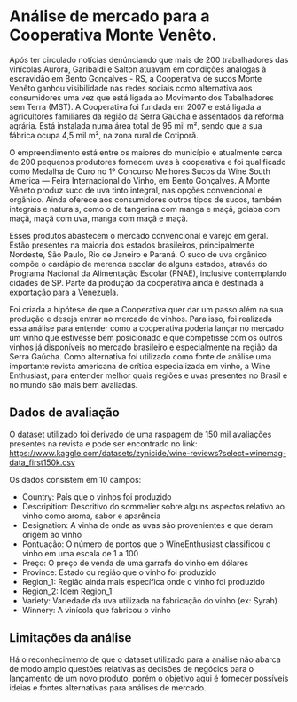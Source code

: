 # Análise de mercado para a Cooperativa Monte Venêto.

Após ter circulado notícias denúnciando que mais de 200 trabalhadores das vinícolas Aurora, Garibaldi e Salton atuavam em condições análogas à escravidão em Bento Gonçalves - RS, a Cooperativa de sucos Monte Venêto ganhou visibilidade nas redes sociais como alternativa aos consumidores uma vez que está ligada ao Movimento dos Tabalhadores sem Terra (MST). A Cooperativa foi fundada em 2007 e está ligada a agricultores familiares da região da Serra Gaúcha e assentados da reforma agrária. Está instalada numa área total de 95 mil m², sendo que a sua fábrica ocupa 4,5 mil m², na zona rural de Cotiporã.

O empreendimento está entre os maiores do município e atualmente cerca de 200 pequenos produtores fornecem uvas à cooperativa e foi qualificado como Medalha de Ouro no 1º Concurso Melhores Sucos da Wine South America — Feira Internacional do Vinho, em Bento Gonçalves. A Monte Vêneto produz suco de uva tinto integral, nas opções convencional e orgânico. Ainda oferece aos consumidores outros tipos de sucos, também integrais e naturais, como o de tangerina com manga e maçã, goiaba com maçã, maçã com uva, manga com maçã e maçã. 

Esses produtos abastecem o mercado convencional e varejo em geral. Estão presentes na maioria dos estados brasileiros, principalmente Nordeste, São Paulo, Rio de Janeiro e Paraná. O suco de uva orgânico compõe o cardápio de merenda escolar de alguns estados, através do Programa Nacional da Alimentação Escolar (PNAE), inclusive contemplando cidades de SP. Parte da produção da cooperativa ainda é destinada à exportação para a Venezuela.

Foi criada a hipótese de que a Cooperativa quer dar um passo além na sua produção e deseja entrar no mercado de vinhos. Para isso, foi realizada essa análise para entender como a cooperativa poderia lançar no  mercado um vinho que estivesse bem posicionado e que competisse com os outros vinhos já disponíveis no mercado brasileiro e especialmente na região da Serra Gaúcha. Como alternativa foi utilizado como fonte de análise uma importante revista americana de crítica especializada em vinho, a Wine Enthusiast, para entender melhor quais regiões e uvas presentes no Brasil e no mundo são mais bem avaliadas.

## Dados de avaliação

O dataset utilizado foi derivado de uma raspagem de 150 mil avaliações presentes na revista e pode ser encontrado no link: <https://www.kaggle.com/datasets/zynicide/wine-reviews?select=winemag-data_first150k.csv>

Os dados consistem em 10 campos:

- Country: País que o vinhos foi produzido
- Descripition: Descritivo do sommelier sobre alguns aspectos relativo ao vinho como aroma, sabor e aparência
- Designation: A vinha de onde as uvas são provenientes e que deram origem ao vinho
- Pontuação: O número de pontos que o WineEnthusiast classificou o vinho em uma escala de 1 a 100
- Preço: O preço de venda de uma garrafa do vinho em dólares
- Province: Estado ou região que o vinho foi produzido
- Region_1: Região ainda mais específica onde o vinho foi produzido
- Region_2: Idem Region_1
- Variety: Variedade da uva utilizada na fabricação do vinho (ex: Syrah)
- Winnery: A vinícola que fabricou o vinho

## Limitações da análise

Há o reconhecimento de que o dataset utilizado para a análise não abarca de modo amplo questões relativas as decisões de negócios para o lançamento de um novo produto, porém o objetivo aqui é fornecer possíveis ideias e fontes alternativas para análises de mercado.
